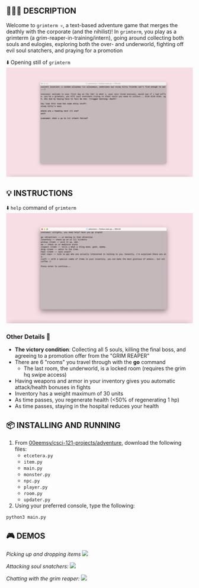 ## 👩🏻‍💻 DESCRIPTION
Welcome to `grimterm 💀`, a text-based adventure game that merges the deathly with the corporate (and the nihilist)! In `grimterm`, you play as a grimterm (a grim-reaper-in-training/intern), going around collecting both souls and eulogies, exploring both the over- and underworld, fighting off evil soul snatchers, and praying for a promotion

⬇️ Opening still of `grimterm`
![Opening Screen of Grimterm](./visuals/opening-still2.png)

## 💡 INSTRUCTIONS 
⬇️ `help` command of `grimterm`
![Help Screen of Grimtern](./visuals/help2.png)

### Other Details 🌟
* **The victory condition**: Collecting all 5 souls, killing the final boss, and agreeing to a promotion offer from the "GRIM REAPER"
* There are 6 "rooms" you travel through with the **go** command
   * The last room, the underworld, is a locked room (requires the grim hq swipe access)
* Having weapons and armor in your inventory gives you automatic attack/health bonuses in fights
* Inventory has a weight maximum of 30 units
* As time passes, you regenerate health (<50% of regenerating 1 hp)
* As time passes, staying in the hospital reduces your health

  
##  📦 INSTALLING AND RUNNING 
1. From [00eemsy/csci-121-projects/adventure](https://github.com/00eemsy/csci-121-projects/tree/main/adventure), download the following files:
    * `etcetera.py`
    * `item.py`
    * `main.py`
    * `monster.py`
    * `npc.py`
    * `player.py`
    * `room.py`
    * `updater.py`
2. Using your preferred console, type the following:

``` 
python3 main.py 
```

## 🎮 DEMOS 

_Picking up and dropping items_
![](./visuals/pickup.gif)

_Attacking soul snatchers:_
![](./visuals/attack.gif)

_Chatting with the grim reaper:_
![](./visuals/chat2.gif)
